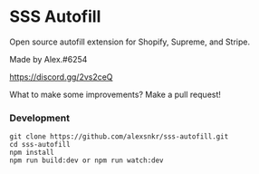 # SSS Autofill
Open source autofill extension for Shopify, Supreme, and Stripe.

Made by Alex.#6254

https://discord.gg/2vs2ceQ

What to make some improvements? Make a pull request!

### Development 
```
git clone https://github.com/alexsnkr/sss-autofill.git
cd sss-autofill
npm install
npm run build:dev or npm run watch:dev
```
